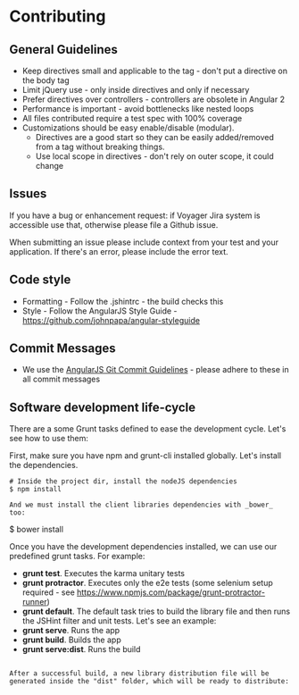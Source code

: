 Contributing
============

General Guidelines
------------------

* Keep directives small and applicable to the tag - don't put a directive on the body tag
* Limit jQuery use - only inside directives and only if necessary
* Prefer directives over controllers - controllers are obsolete in Angular 2
* Performance is important - avoid bottlenecks like nested loops
* All files contributed require a test spec with 100% coverage
* Customizations should be easy enable/disable (modular).
  * Directives are a good start so they can be easily added/removed from a tag without breaking things.
  * Use local scope in directives - don't rely on outer scope, it could change

Issues
------
If you have a bug or enhancement request: if Voyager Jira system is accessible use that, otherwise please file a Github issue.

When submitting an issue please include context from your test and
your application. If there's an error, please include the error text.

Code style
----------
* Formatting - Follow the .jshintrc - the build checks this
* Style - Follow the AngularJS Style Guide - https://github.com/johnpapa/angular-styleguide

Commit Messages
----------
* We use the [AngularJS Git Commit Guidelines](https://github.com/angular/angular.js/blob/master/CONTRIBUTING.md#-git-commit-guidelines) - please adhere to these in all commit messages

Software development life-cycle
-------------------------------
There are a some Grunt tasks defined to ease the development cycle. Let's see how to use them:

First, make sure you have npm and grunt-cli installed globally. Let's install the dependencies.

```
# Inside the project dir, install the nodeJS dependencies
$ npm install

And we must install the client libraries dependencies with _bower_ too:
```
$ bower install

Once you have the development dependencies installed, we can use our predefined grunt tasks. For example:

* **grunt test**. Executes the karma unitary tests
* **grunt protractor**. Executes only the e2e tests (some selenium setup required - see https://www.npmjs.com/package/grunt-protractor-runner)
* **grunt default**. The default task tries to build the library file and then runs the JSHint filter and unit tests. Let's see an example:
* **grunt serve**. Runs the app
* **grunt build**. Builds the app
* **grunt serve:dist**. Runs the build

```

After a successful build, a new library distribution file will be generated inside the "dist" folder, which will be ready to distribute:

